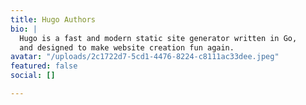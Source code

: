 ```yaml
---
title: Hugo Authors
bio: |
  Hugo is a fast and modern static site generator written in Go,
  and designed to make website creation fun again.
avatar: "/uploads/2c1722d7-5cd1-4476-8224-c8111ac33dee.jpeg"
featured: false
social: []

---
```

